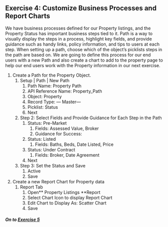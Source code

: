 ## Exercise 4:  Customize Business Processes and Report Charts

We have  business processes defined for our Property listings, and the Property Status has important business steps tied to it. Path is a way to visually display the steps in a process, highlight key fields, and provide guidance such as handy links, policy information, and tips to users at each step. When setting up a path, choose which of the object’s picklists steps in the path are based on. We are going to define this process for our end users with a new Path and also create a chart to add to the property page to help our end users work with the Property information in our next exercise. 


1. Create a Path for the Property Object. 
    1. Setup | Path | New Path 
        1. Path Name: Property Path 
        2. API Reference Name: Property_Path
        3. Object: Property 
        4. Record Type:  — Master— 
        5. Picklist: Status
        6. Next 
    2. Step 2: Select Fields and Provide Guidance for Each Step in the Path 
        1. Status: Pre-Market 
            1. Fields: Assessed Value, Broker
            2. Guidance for Success: 
        2. Status: Listed
            1. Fields: Baths, Beds, Date Listed, Price
        3. Status: Under Contract
            1. Fields: Broker, Date Agreement
        4. Next 
    3. Step 3: Set the Status and Save
        1. Active
        2. Save
2. Create a new Report Chart for Property data 
    1. Report Tab 
        1. Open** Property Listings **Report
        2. Select Chart Icon to display Report Chart
        3. Edit Chart to Display As:  Scatter Chart
        4. Save 


##### On to **[Exercise 5](https://github.com/garazi/LightningAdoptionWorkshop/blob/master/docs/Exercise_d5.md)** 
